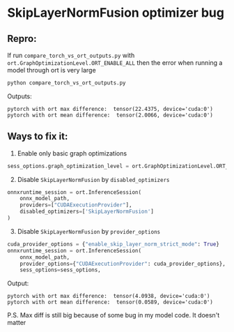 # SkipLayerNormFusion optimizer bug

## Repro:
If run `compare_torch_vs_ort_outputs.py` with `ort.GraphOptimizationLevel.ORT_ENABLE_ALL` then the error when running a model through ort is very large
```bash
python compare_torch_vs_ort_outputs.py
```
Outputs:
```
pytorch with ort max difference:  tensor(22.4375, device='cuda:0')
pytorch with ort mean difference:  tensor(2.0066, device='cuda:0')
```

## Ways to fix it:
1. Enable only basic graph optimizations
```python
sess_options.graph_optimization_level = ort.GraphOptimizationLevel.ORT_ENABLE_BASIC
```
2. Disable `SkipLayerNormFusion` by `disabled_optimizers`
```python
onnxruntime_session = ort.InferenceSession(
    onnx_model_path,
    providers=["CUDAExecutionProvider"],
    disabled_optimizers=['SkipLayerNormFusion']
)
```

3. Disable `SkipLayerNormFusion` by `provider_options`
```python
cuda_provider_options = {"enable_skip_layer_norm_strict_mode": True}
onnxruntime_session = ort.InferenceSession(
    onnx_model_path,
    provider_options={"CUDAExecutionProvider": cuda_provider_options},
    sess_options=sess_options,
```

Output:
```
pytorch with ort max difference:  tensor(4.0938, device='cuda:0')
pytorch with ort mean difference:  tensor(0.0589, device='cuda:0')
```
P.S. Max diff is still big because of some bug in my model code. It doesn't matter